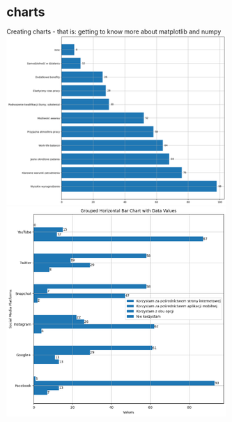 # charts
Creating charts - that is: getting to know more about matplotlib and numpy
<img src='oczekiwania_przedstawicieli.png' />
<img src='social_media.png' />
